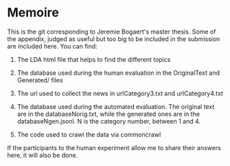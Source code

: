 # Memoire

This is the git corresponding to Jeremie Bogaert's master thesis. Some of the appendix, judged as useful but too big to be included in the submission are included here. You can find: 

1) The LDA html file that helps to find the different topics	

2) The database used during the human evaluation in the OriginalText and Generated/ files

3) The url used to collect the news in urlCategory3.txt and urlCategory4.txt

4) The database used during the automated evaluation. The original text are in the databaseNorig.txt, while the generated ones are in the databaseNgen.jsonl. N is the category number, between 1 and 4.

5) The code used to crawl the data via commoncrawl

If the participants to the human experiment allow me to share their answers here, it will also be done. 
